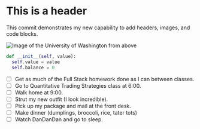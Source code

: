 # This is a header

This commit demonstrates my new capability to add headers, images, and code blocks.

![Image of the University of Washington from above](https://a.storyblok.com/f/64062/1076x529/21173904ee/university-of-washington.png/m/)

``` python
def __init__(self, value):
  self.value = value
  self.balance = 0
```

- [ ] Get as much of the Full Stack homework done as I can between classes.
- [ ] Go to Quantitative Trading Strategies class at 6:00.
- [ ] Walk home at 9:00.
- [ ] Strut my new outfit (I look incredible).
- [ ] Pick up my package and mail at the front desk.
- [ ] Make dinner (dumplings, broccoli, rice, tater tots)
- [ ] Watch DanDanDan and go to sleep.
